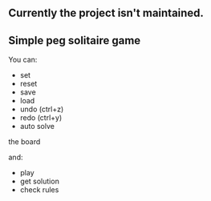 ## Currently the project isn't maintained. 

## Simple peg solitaire game 
You can:
 - set 
 - reset
 - save
 - load
 - undo (ctrl+z)
 - redo (ctrl+y)
 - auto solve
   
the board

and: 
 - play
 - get solution
 - check rules
   
